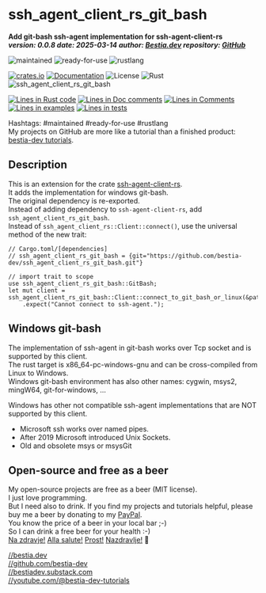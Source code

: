 <!-- markdownlint-disable MD041 -->
[//]: # (auto_md_to_doc_comments segment start A)

# ssh_agent_client_rs_git_bash

[//]: # (auto_cargo_toml_to_md start)

**Add git-bash ssh-agent implementation for ssh-agent-client-rs**  
***version: 0.0.8 date: 2025-03-14 author: [Bestia.dev](https://bestia.dev) repository: [GitHub](https://github.com/bestia-dev/ssh_agent_client_rs_git_bash)***

 ![maintained](https://img.shields.io/badge/maintained-green)
 ![ready-for-use](https://img.shields.io/badge/ready_for_use-green)
 ![rustlang](https://img.shields.io/badge/rustlang-orange)

[//]: # (auto_cargo_toml_to_md end)

 [![crates.io](https://img.shields.io/crates/v/ssh_agent_client_rs_git_bash.svg)](https://crates.io/crates/ssh_agent_client_rs_git_bash)
 [![Documentation](https://docs.rs/ssh_agent_client_rs_git_bash/badge.svg)](https://docs.rs/ssh_agent_client_rs_git_bash/)
 ![License](https://img.shields.io/badge/license-MIT-blue.svg)
 ![Rust](https://github.com/bestia-dev/ssh_agent_client_rs_git_bash/workflows/rust_fmt_auto_build_test/badge.svg)
 ![ssh_agent_client_rs_git_bash](https://bestia.dev/webpage_hit_counter/get_svg_image/928692335.svg)

[//]: # (auto_lines_of_code start)
[![Lines in Rust code](https://img.shields.io/badge/Lines_in_Rust-164-green.svg)](https://github.com/bestia-dev/ssh_agent_client_rs_git_bash/)
[![Lines in Doc comments](https://img.shields.io/badge/Lines_in_Doc_comments-113-blue.svg)](https://github.com/bestia-dev/ssh_agent_client_rs_git_bash/)
[![Lines in Comments](https://img.shields.io/badge/Lines_in_comments-14-purple.svg)](https://github.com/bestia-dev/ssh_agent_client_rs_git_bash/)
[![Lines in examples](https://img.shields.io/badge/Lines_in_examples-0-yellow.svg)](https://github.com/bestia-dev/ssh_agent_client_rs_git_bash/)
[![Lines in tests](https://img.shields.io/badge/Lines_in_tests-129-orange.svg)](https://github.com/bestia-dev/ssh_agent_client_rs_git_bash/)

[//]: # (auto_lines_of_code end)

Hashtags: #maintained #ready-for-use #rustlang  
My projects on GitHub are more like a tutorial than a finished product: [bestia-dev tutorials](https://github.com/bestia-dev/tutorials_rust_wasm).  

## Description

This is an extension for the crate [ssh-agent-client-rs](https://github.com/nresare/ssh-agent-client-rs).  
It adds the implementation for windows git-bash.  
The original dependency is re-exported.  
Instead of adding dependency to `ssh-agent-client-rs`, add `ssh_agent_client_rs_git_bash`.  
Instead of `ssh_agent_client_rs::Client::connect()`, use the universal method of the new trait:

```ignore
// Cargo.toml/[dependencies]
// ssh_agent_client_rs_git_bash = {git="https://github.com/bestia-dev/ssh_agent_client_rs_git_bash.git"}

// import trait to scope
use ssh_agent_client_rs_git_bash::GitBash;
let mut client = ssh_agent_client_rs_git_bash::Client::connect_to_git_bash_or_linux(&path_ssh_auth_sock)
    .expect("Cannot connect to ssh-agent.");
```

## Windows git-bash

The implementation of ssh-agent in git-bash works over Tcp socket and is supported by this client.  
The rust target is x86_64-pc-windows-gnu and can be cross-compiled from Linux to Windows.  
Windows git-bash environment has also other names: cygwin, msys2, mingW64, git-for-windows, ...  

Windows has other not compatible ssh-agent implementations that are NOT supported by this client.  

* Microsoft ssh works over named pipes.
* After 2019 Microsoft introduced Unix Sockets.
* Old and obsolete msys or msysGit

## Open-source and free as a beer

My open-source projects are free as a beer (MIT license).  
I just love programming.  
But I need also to drink. If you find my projects and tutorials helpful, please buy me a beer by donating to my [PayPal](https://paypal.me/LucianoBestia).  
You know the price of a beer in your local bar ;-)  
So I can drink a free beer for your health :-)  
[Na zdravje!](https://translate.google.com/?hl=en&sl=sl&tl=en&text=Na%20zdravje&op=translate) [Alla salute!](https://dictionary.cambridge.org/dictionary/italian-english/alla-salute) [Prost!](https://dictionary.cambridge.org/dictionary/german-english/prost) [Nazdravlje!](https://matadornetwork.com/nights/how-to-say-cheers-in-50-languages/) 🍻

[//bestia.dev](https://bestia.dev)  
[//github.com/bestia-dev](https://github.com/bestia-dev)  
[//bestiadev.substack.com](https://bestiadev.substack.com)  
[//youtube.com/@bestia-dev-tutorials](https://youtube.com/@bestia-dev-tutorials)  

[//]: # (auto_md_to_doc_comments segment end A)
